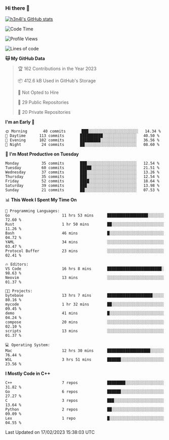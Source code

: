 ### Hi there 👋

[![h3n4l's GitHub stats](https://github-readme-stats.vercel.app/api?username=h3n4l&count_private=true&show_icons=true&theme=radical)](https://github.com/h3n4l/github-readme-stats)

<!--START_SECTION:waka-->
![Code Time](http://img.shields.io/badge/Code%20Time-949%20hrs%209%20mins-blue)

![Profile Views](http://img.shields.io/badge/Profile%20Views-1-blue)

![Lines of code](https://img.shields.io/badge/From%20Hello%20World%20I%27ve%20Written-60%20Thousand%20lines%20of%20code-blue)

**🐱 My GitHub Data** 

> 🏆 162 Contributions in the Year 2023
 > 
> 📦 412.6 kB Used in GitHub's Storage 
 > 
> 🚫 Not Opted to Hire
 > 
> 📜 29 Public Repositories 
 > 
> 🔑 20 Private Repositories  
 > 
**I'm an Early 🐤** 

```text
🌞 Morning       40 commits       ███░░░░░░░░░░░░░░░░░░░░░░   14.34 % 
🌆 Daytime      113 commits       ██████████░░░░░░░░░░░░░░░   40.50 % 
🌃 Evening      102 commits       █████████░░░░░░░░░░░░░░░░   36.56 % 
🌙 Night         24 commits       ██░░░░░░░░░░░░░░░░░░░░░░░   08.60 % 

```
📅 **I'm Most Productive on Tuesday** 

```text
Monday          35 commits       ███░░░░░░░░░░░░░░░░░░░░░░   12.54 % 
Tuesday         60 commits       █████░░░░░░░░░░░░░░░░░░░░   21.51 % 
Wednesday       37 commits       ███░░░░░░░░░░░░░░░░░░░░░░   13.26 % 
Thursday        35 commits       ███░░░░░░░░░░░░░░░░░░░░░░   12.54 % 
Friday          52 commits       ████░░░░░░░░░░░░░░░░░░░░░   18.64 % 
Saturday        39 commits       ███░░░░░░░░░░░░░░░░░░░░░░   13.98 % 
Sunday          21 commits       ██░░░░░░░░░░░░░░░░░░░░░░░   07.53 % 

```


📊 **This Week I Spent My Time On** 

```text
💬 Programming Languages: 
Go                       11 hrs 53 mins      ██████████████████░░░░░░░   72.60 % 
Rust                     1 hr 50 mins        ██░░░░░░░░░░░░░░░░░░░░░░░   11.26 % 
Bash                     46 mins             █░░░░░░░░░░░░░░░░░░░░░░░░   04.72 % 
YAML                     34 mins             ░░░░░░░░░░░░░░░░░░░░░░░░░   03.47 % 
Protocol Buffer          23 mins             ░░░░░░░░░░░░░░░░░░░░░░░░░   02.41 % 

🔥 Editors: 
VS Code                  16 hrs 8 mins       ████████████████████████░   98.63 % 
Neovim                   13 mins             ░░░░░░░░░░░░░░░░░░░░░░░░░   01.37 % 

🐱‍💻 Projects: 
bytebase                 13 hrs 7 mins       ████████████████████░░░░░   80.16 % 
mycode                   1 hr 32 mins        ██░░░░░░░░░░░░░░░░░░░░░░░   09.45 % 
demo                     41 mins             █░░░░░░░░░░░░░░░░░░░░░░░░   04.24 % 
compose                  20 mins             ░░░░░░░░░░░░░░░░░░░░░░░░░   02.10 % 
scripts                  13 mins             ░░░░░░░░░░░░░░░░░░░░░░░░░   01.37 % 

💻 Operating System: 
Mac                      12 hrs 30 mins      ███████████████████░░░░░░   76.44 % 
WSL                      3 hrs 51 mins       ██████░░░░░░░░░░░░░░░░░░░   23.56 % 

```

**I Mostly Code in C++** 

```text
C++                      7 repos             ████████░░░░░░░░░░░░░░░░░   31.82 % 
Go                       6 repos             ██████░░░░░░░░░░░░░░░░░░░   27.27 % 
C                        3 repos             ███░░░░░░░░░░░░░░░░░░░░░░   13.64 % 
Python                   2 repos             ██░░░░░░░░░░░░░░░░░░░░░░░   09.09 % 
Lex                      1 repo              █░░░░░░░░░░░░░░░░░░░░░░░░   04.55 % 

```



 Last Updated on 17/02/2023 15:38:03 UTC
<!--END_SECTION:waka-->

